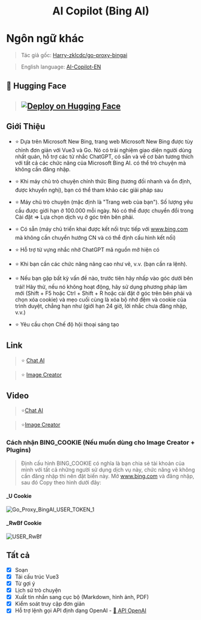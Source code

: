 <h1 align="center">AI Copilot (Bing AI)</h1>

# Ngôn ngữ khác
> Tác giả gốc: [Harry-zklcdc/go-proxy-bingai](https://github.com/Harry-zklcdc/go-proxy-bingai)

> English language: [AI-Copilot-EN](https://github.com/chokiproai/AI-Copilot-EN)

## 🤗 Hugging Face
> ## [![Deploy on Hugging Face](https://huggingface.co/datasets/huggingface/badges/raw/main/deploy-on-spaces-md.svg)](https://huggingface.co/login?next=%2Fspaces%2Fngoctuanai%2Fcopilot%3Fduplicate%3Dtrue)

## Giới Thiệu
- ⭐ Dựa trên Microsoft New Bing, trang web Microsoft New Bing được tùy chỉnh đơn giản với Vue3 và Go. Nó có trải nghiệm giao diện người dùng nhất quán, hỗ trợ các từ nhắc ChatGPT, có sẵn và về cơ bản tương thích với tất cả các chức năng của Microsoft Bing AI. có thể trò chuyện mà không cần đăng nhập.

- ⭐ Khi máy chủ trò chuyện chính thức Bing (tương đối nhanh và ổn định, được khuyến nghị), bạn có thể tham khảo các giải pháp sau

- ⭐ Máy chủ trò chuyện (mặc định là "Trang web của bạn"). Số lượng yêu cầu được giới hạn ở 100.000 mỗi ngày. Nó có thể được chuyển đổi trong Cài đặt => Lựa chọn dịch vụ ở góc trên bên phải.

- ⭐ Có sẵn (máy chủ triển khai được kết nối trực tiếp với www.bing.com mà không cần chuyển hướng CN và có thể định cấu hình kết nối)

- ⭐ Hỗ trợ từ vựng nhắc nhở ChatGPT mã nguồn mở hiện có

- ⭐ Khi bạn cần các chức năng nâng cao như vẽ, v.v. (bạn cần ra lệnh).

- ⭐ Nếu bạn gặp bất kỳ vấn đề nào, trước tiên hãy nhấp vào góc dưới bên trái! Hãy thử, nếu nó không hoạt động, hãy sử dụng phương pháp làm mới (Shift + F5 hoặc Ctrl + Shift + R hoặc cài đặt ở góc trên bên phải và chọn xóa cookie) và mẹo cuối cùng là xóa bộ nhớ đệm và cookie của trình duyệt, chẳng hạn như (giới hạn 24 giờ, lời nhắc chưa đăng nhập, v.v.)

- ⭐ Yêu cầu chọn Chế độ hội thoại sáng tạo

## Link 

>⭐ [Chat AI](https://ngoctuanai-copilot.hf.space)

>⭐ [Image Creator](https://ngoctuanai-copilot.hf.space/create)

## Video

>⭐[Chat AI](https://onedrive.live.com/embed?resid=750758803F9E18F7%21169&authkey=!AGg5_c6ntyVBk0s)

>⭐[Image Creator](https://onedrive.live.com/embed?resid=750758803F9E18F7%21170&authkey=!AA6KYWKRIIZ2_Ug)

### Cách nhận BING_COOKIE (Nếu muốn dùng cho Image Creator + Plugins)

> Định cấu hình BING_COOKIE có nghĩa là bạn chia sẻ tài khoản của mình với tất cả những người sử dụng dịch vụ này, chức năng vẽ không cần đăng nhập thì nên đặt biến này. Mở www.bing.com và đăng nhập, sau đó Copy theo hình dưới đây:
#### _U Cookie

![Go_Proxy_BingAI_USER_TOKEN_1](https://github-production-user-asset-6210df.s3.amazonaws.com/128912789/301841623-ae5265a6-9e7c-4475-86ce-3e1faaa70f1c.png?X-Amz-Algorithm=AWS4-HMAC-SHA256&X-Amz-Credential=AKIAVCODYLSA53PQK4ZA%2F20240202%2Fus-east-1%2Fs3%2Faws4_request&X-Amz-Date=20240202T122303Z&X-Amz-Expires=300&X-Amz-Signature=3233573f779313e1e01eb31dce38f0a300c25a09433379cce4ad701c2f667de4&X-Amz-SignedHeaders=host&actor_id=128912789&key_id=0&repo_id=711082295)
#### _RwBf Cookie

![USER_RwBf](https://github.com/chokiproai/AI-Copilot/assets/128912789/1688a3b2-fe9b-45a1-9eda-2b73f02cbc29)
## Tất cả

- [x] Soạn
- [x] Tái cấu trúc Vue3
- [x] Từ gợi ý
- [x] Lịch sử trò chuyện
- [x] Xuất tin nhắn sang cục bộ (Markdown, hình ảnh, PDF)
- [x] Kiểm soát truy cập đơn giản
- [x] Hỗ trợ lệnh gọi API định dạng OpenAI - [🤔 API OpenAI](https://github.com/chokiproai/AI-Copilot-EN/issues/3)